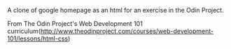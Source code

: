 A clone of google homepage as an html for an exercise in the Odin Project.

From The Odin Project's Web Development 101 curriculum(http://www.theodinproject.com/courses/web-development-101/lessons/html-css)
